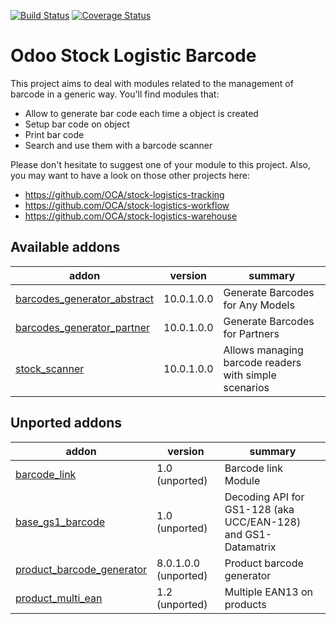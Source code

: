 [![Build Status](https://travis-ci.org/OCA/stock-logistics-barcode.svg?branch=10.0)](https://travis-ci.org/OCA/stock-logistics-barcode)
[![Coverage Status](https://img.shields.io/coveralls/OCA/stock-logistics-barcode.svg)](https://coveralls.io/r/OCA/stock-logistics-barcode?branch=10.0)

Odoo Stock Logistic Barcode
===========================


This project aims to deal with modules related to the management of barcode in a generic way. You'll find modules that:

 - Allow to generate bar code each time a object is created
 - Setup bar code on object
 - Print bar code
 - Search and use them with a barcode scanner

Please don't hesitate to suggest one of your module to this project. Also, you may want to have a look on those other projects here:

 - https://github.com/OCA/stock-logistics-tracking
 - https://github.com/OCA/stock-logistics-workflow
 - https://github.com/OCA/stock-logistics-warehouse

[//]: # (addons)

Available addons
----------------
addon | version | summary
--- | --- | ---
[barcodes_generator_abstract](barcodes_generator_abstract/) | 10.0.1.0.0 | Generate Barcodes for Any Models
[barcodes_generator_partner](barcodes_generator_partner/) | 10.0.1.0.0 | Generate Barcodes for Partners
[stock_scanner](stock_scanner/) | 10.0.1.0.0 | Allows managing barcode readers with simple scenarios

Unported addons
---------------
addon | version | summary
--- | --- | ---
[barcode_link](barcode_link/) | 1.0 (unported) | Barcode link Module
[base_gs1_barcode](base_gs1_barcode/) | 1.0 (unported) | Decoding API for GS1-128 (aka UCC/EAN-128) and GS1-Datamatrix
[product_barcode_generator](product_barcode_generator/) | 8.0.1.0.0 (unported) | Product barcode generator
[product_multi_ean](product_multi_ean/) | 1.2 (unported) | Multiple EAN13 on products

[//]: # (end addons)
